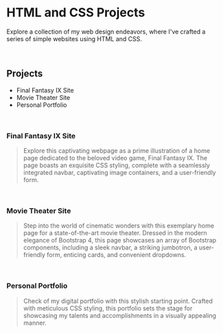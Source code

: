 # HTML and CSS Projects

Explore a collection of my web design endeavors, where I've crafted a series of simple websites using HTML and CSS.


<br/>


## Projects
- Final Fantasy IX Site
- Movie Theater Site
- Personal Portfolio
<br/>

### Final Fantasy IX Site
> Explore this captivating webpage as a prime illustration of a home page dedicated to the beloved video game, Final Fantasy IX. The page boasts an exquisite CSS styling, complete with a seamlessly integrated navbar, captivating image containers, and a user-friendly form.
<br/>

### Movie Theater Site
>Step into the world of cinematic wonders with this exemplary home page for a state-of-the-art movie theater. Dressed in the modern elegance of Bootstrap 4, this page showcases an array of Bootstrap components, including a sleek navbar, a striking jumbotron, a user-friendly form, enticing cards, and convenient dropdowns.
<br/>

### Personal Portfolio
>Check of my digital portfolio with this stylish starting point. Crafted with meticulous CSS styling, this portfolio sets the stage for showcasing my talents and accomplishments in a visually appealing manner.
